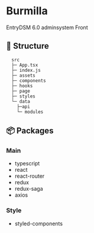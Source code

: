 # Burmilla
EntryDSM 6.0 adminsystem Front

## 📁 Structure

```
  src
  ├─ App.tsx
  ├─ index.js
  ├─ assets
  ├─ components
  ├─ hooks
  ├─ page
  ├─ styles
  └─ data
    ├─api
    └─ modules
```

## 📦 Packages

### Main

- typescript
- react
- react-router
- redux
- redux-saga
- axios

### Style

- styled-components

